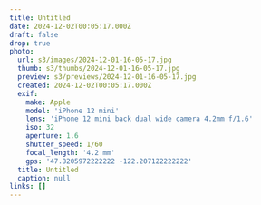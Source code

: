 ```yaml
---
title: Untitled
date: 2024-12-02T00:05:17.000Z
draft: false
drop: true
photo:
  url: s3/images/2024-12-01-16-05-17.jpg
  thumb: s3/thumbs/2024-12-01-16-05-17.jpg
  preview: s3/previews/2024-12-01-16-05-17.jpg
  created: 2024-12-02T00:05:17.000Z
  exif:
    make: Apple
    model: 'iPhone 12 mini'
    lens: 'iPhone 12 mini back dual wide camera 4.2mm f/1.6'
    iso: 32
    aperture: 1.6
    shutter_speed: 1/60
    focal_length: '4.2 mm'
    gps: '47.8205972222222 -122.207122222222'
  title: Untitled
  caption: null
links: []
---
```

